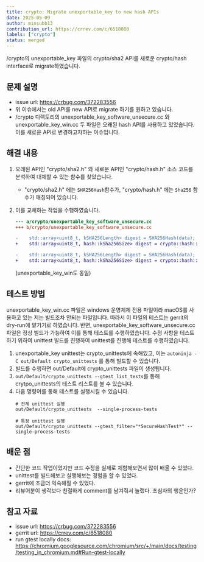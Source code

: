 ```yaml
---
title: crypto: Migrate unexportable_key to new hash APIs
date: 2025-05-09
author: minsubb13
contribution_url: https://crrev.com/c/6518080
labels: ["crypto"]
status: merged
---
```


/crypto의 unexportable_key 파일의 crypto/sha2 API를 새로운 crypto/hash interface로 migrate하였습니다.

## 문제 설명

- issue url: https://crbug.com/372283556
- 위 이슈에서는 old API를 new API로 migrate 하기를 원하고 있습니다.
- /crypto 디렉토리의 unexportable_key_software_unsecure.cc 와 
unexportable_key_win.cc 두 파일은 오래된 hash API를 사용하고 있었습니다. 이를 새로운 API로 변경하고자하는 이슈입니다.

## 해결 내용

1. 오래된 API인 "crypto/sha2.h" 와 새로운 API인 "crypto/hash.h" 소스 코드를 분석하여 대체할 수 있는 함수를 찾았습니다.
    - "crypto/sha2.h" 에는 `SHA256Hash`함수가, "crypto/hash.h" 에는 `Sha256` 함수가 매칭되어 있습니다.
2. 이를 교체하는 작업을 수행하였습니다.

    ```diff
    --- a/crypto/unexportable_key_software_unsecure.cc
    +++ b/crypto/unexportable_key_software_unsecure.cc

    -    std::array<uint8_t, kSHA256Length> digest = SHA256Hash(data);
    +    std::array<uint8_t, hash::kSha256Size> digest = crypto::hash::Sha256(data);

    -    std::array<uint8_t, kSHA256Length> digest = SHA256Hash(data);
    +    std::array<uint8_t, hash::kSha256Size> digest = crypto::hash::Sha256(data);
    ```
    (unexportable_key_win도 동일)

## 테스트 방법

unexportable_key_win.cc 파일은 windows 운영체제 전용 파일이라 macOS를 사용하고 있는 저는 빌드조차 안되는 파일입니다. 따라서 이 파일의 테스트는 gerrit의 dry-run에 맡기기로 하였습니다. 반면, unexportable_key_software_unsecure.cc 파일은 정상 빌드가 가능하여 이를 통해 테스트를 수행하였습니다. 수정 사항을 테스트하기 위하여 unittest 빌드를 진행하여 unittest를 진행해 테스트를 수행하였습니다.

1. unexportable_key unittest는 crypto_unittests에 속해있고, 이는 `autoninja -C out/Default crypto_unittests` 를 통해 빌드할 수 있습니다.
2. 빌드를 수행하면 out/Default에 crypto_unittests 파일이 생성됩니다.
3. `out/Default/crypto_unittests --gtest_list_tests`를 통해 crytpo_unittests의 테스트 리스트를 볼 수 있습니다.
4. 다음 명령어를 통해 테스트를 실행시킬 수 있습니다.
    ```Shell
    # 전체 unittest 실행
    out/Default/crypto_unittests  --single-process-tests

    # 특정 unittest 실행
    out/Default/crypto_unittests --gtest_filter="*SecureHashTest*" --single-process-tests
    ```

## 배운 점

- 간단한 코드 작업이었지만 코드 수정을 실제로 체험해보면서 많이 배울 수 있었다.
- unittest를 빌드해보고 실행해보는 경험을 할 수 있었다.
- gerrit에 조금더 익숙해질 수 있었다.
- 리뷰어분이 생각보다 친절하게 comment를 남겨줘서 놀랬다. 초심자의 행운인가?

## 참고 자료

- issue url: https://crbug.com/372283556
- gerrit url: https://crrev.com/c/6518080
- run gtest locally docs: https://chromium.googlesource.com/chromium/src/+/main/docs/testing/testing_in_chromium.md#Run-gtest-locally

